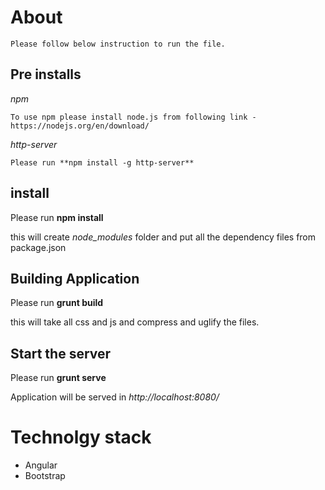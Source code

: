 About
=====

    Please follow below instruction to run the file.

Pre installs
-------------
*npm*

    To use npm please install node.js from following link - https://nodejs.org/en/download/

*http-server*

    Please run **npm install -g http-server**

install
---------

Please run **npm install**

this will create *node_modules* folder and put all the dependency files from package.json

Building Application
----------------------

Please run **grunt build**

this will take all css and js and compress and uglify the files.

Start the server
------------------

Please run **grunt serve** 

Application will be served in *http://localhost:8080/*

Technolgy stack
================
- Angular
- Bootstrap




    

